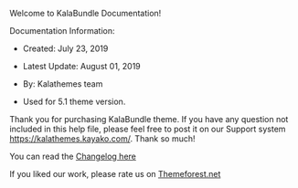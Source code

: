 Welcome to KalaBundle Documentation!

Documentation Information:

*   Created: July 23, 2019

*   Latest Update: August 01, 2019

*   By: Kalathemes team

*   Used for 5.1 theme version. 

Thank you for purchasing KalaBundle theme. If you have any question not included in this help file, please feel free to post it on our Support system <a href="https://kalathemes.kayako.com/" target="_blank">https://kalathemes.kayako.com/</a>. Thank so much!

You can read the <a href="https://kalathemes.kayako.com/article/3-change-log" target="_blank">Changelog here</a>

If you liked our work, please rate us on <a href="https://themeforest.net/downloads" target="_blank">Themeforest.net</a>


